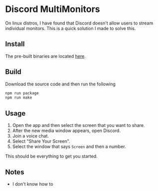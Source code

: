 # Discord MultiMonitors

On linux distros, I have found that Discord doesn't allow users to stream individual monitors. This is a quick solution I made to solve this.

## Install

The pre-built binaries are located [here](https://github.com/Zaedus/Discord-MultiMonitors/releases/tag/1.0.0).

## Build

Download the source code and then run the following

```bash
npm run package
npm run make
```

## Usage

1. Open the app and then select the screen that you want to share.
2. After the new media window appears, open Discord.
3. Join a voice chat. 
4. Select "Share Your Screen".
5. Select the window that says `Screen` and then a number.

This should be everything to get you started.

## Notes

- I don't know how to 